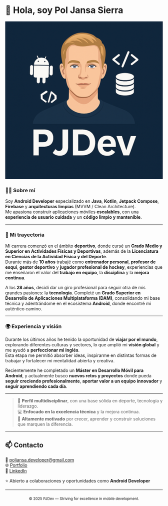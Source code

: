 # 👋 Hola, soy Pol Jansa Sierra 


<p align="center">
  <img src="logo-pjdev.png" alt="logopjdev" width="800"/>
</p>

### 👨‍💻 Sobre mí  

Soy **Android Developer** especializado en **Java**, **Kotlin**, **Jetpack Compose**, **Firebase** y **arquitecturas limpias** (MVVM / Clean Architecture).  
Me apasiona construir aplicaciones móviles **escalables**, con una **experiencia de usuario cuidada** y un **código limpio y mantenible**.  

---

### 💼 Mi trayectoria  

Mi carrera comenzó en el ámbito **deportivo**, donde cursé un **Grado Medio y Superior en Actividades Físicas y Deportivas**, además de la **Licenciatura en Ciencias de la Actividad Física y del Deporte**.  
Durante más de **10 años** trabajé como **entrenador personal**, **profesor de esquí**, **gestor deportivo** y **jugador profesional de hockey**, experiencias que me enseñaron el valor del **trabajo en equipo**, la **disciplina** y la **mejora continua**.  

A los **28 años**, decidí dar un giro profesional para seguir otra de mis grandes pasiones: la **tecnología**. Completé un **Grado Superior en Desarrollo de Aplicaciones Multiplataforma (DAM)**, consolidando mi base técnica y adentrándome en el ecosistema **Android**, donde encontré mi auténtico camino.  

---

### 🌍 Experiencia y visión  

Durante los últimos años he tenido la oportunidad de **viajar por el mundo**, explorando diferentes culturas y sectores, lo que amplió mi **visión global** y me ayudó a **perfeccionar mi inglés**.  
Esta etapa me permitió absorber ideas, inspirarme en distintas formas de trabajar y fortalecer mi mentalidad abierta y creativa.  

Recientemente he completado un **Máster en Desarrollo Móvil para Android**, y actualmente busco **nuevos retos y proyectos** donde pueda **seguir creciendo profesionalmente**, **aportar valor a un equipo innovador** y **seguir aprendiendo cada día**.  

---

> 🎯 **Perfil multidisciplinar**, con una base sólida en deporte, tecnología y liderazgo.  
> 💻 **Enfocado en la excelencia técnica** y la mejora continua.  
> 🚀 **Altamente motivado** por crecer, aprender y construir soluciones que marquen la diferencia.


---

## 📫 Contacto

📧 [poljansa.developer@gmail.com](mailto:poljansa.developer@gmail.com)  
🌐 [Portfolio](https://poljansadev.netlify.app)  
💼 [LinkedIn](https://www.linkedin.com/in/pol-jansà-sierra)

⭐ Abierto a colaboraciones y oportunidades como **Android Developer**

---
<p align="center"><sub>© 2025 PJDev — Striving for excellence in mobile development.</sub></p>

